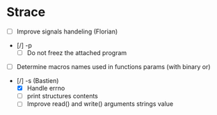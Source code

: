 # Strace

- [ ] Improve signals handeling (Florian)
- [/] -p
	- [ ] Do not freez the attached program
- [ ] Determine macros names used in functions params (with binary or)
- [/] -s (Bastien)
	- [x] Handle errno
	- [ ] print structures contents
	- [ ] Improve read() and write() arguments strings value
